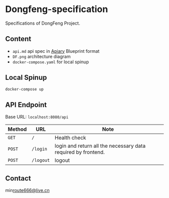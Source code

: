 # Dongfeng-specification

Specifications of DongFeng Project.

## Content

- `api.md` api spec in [Apiary](https://apiary.io/) Blueprint format
- `DF.png` architecture diagram
- `docker-compose.yaml` for local spinup

## Local Spinup

```bash
docker-compose up
```

## API Endpoint

Base URL: `localhost:8080/api`

| Method | URL | Note |
| --- | --- | --- |
| `GET` | `/` | Health check |
| `POST` | `/login` | login and return all the necessary data required by frontend. |
| `POST` | `/logout` | logout |

## Contact

min<route666@live.cn>